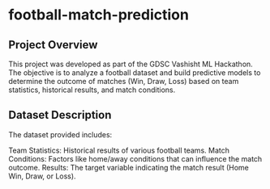 # football-match-prediction
## Project Overview
This project was developed as part of the GDSC Vashisht ML Hackathon. The objective is to analyze a football dataset and build predictive models to determine the outcome of matches (Win, Draw, Loss) based on team statistics, historical results, and match conditions.

## Dataset Description
The dataset provided includes:

Team Statistics: Historical results of various football teams.
Match Conditions: Factors like home/away conditions that can influence the match outcome.
Results: The target variable indicating the match result (Home Win, Draw, or Loss).
